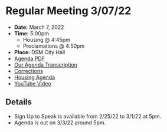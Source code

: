 # Regular Meeting 3/07/22

- **Date:** March 7, 2022
- **Time:** 5:00pm 
    - Housing @ 4:45pm
    - Proclamations @ 4:50pm
- **Place:** DSM City Hall
- [Agenda PDF](https://councildocs.dsm.city/agendas/ag20220307.pdf?pdf=Agenda&t=1646350265302)
- [Our Agenda Transcription](#/view/agenda~2022~transcription~03-07_RM)
- [Corrections](https://councildocs.dsm.city/corrections/20220307%20cap.pdf?pdf=Corrections&t=1646350265302)
- [Housing Agenda](https://councildocs.dsm.city/agendas/mg20220307.pdf?pdf=Housing%20Agendas&t=1646350265302)
- [YouTube Video](https://youtu.be/zWylYDCTWXg)

## Details

- Sign Up to Speak is available from 2/25/22 to 3/1/22 at 5pm.
- Agenda is out on 3/3/22 around 5pm.
